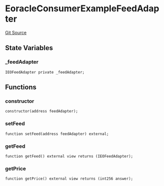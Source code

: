 # EoracleConsumerExampleFeedAdapter

[Git Source](https://github.com/Eoracle/target-contracts/blob/401eb40ea1472e38057aaf0537c1644781be9b1b/src/examples/EoracleConsumerExampleFeedAdapter.sol)

## State Variables

### \_feedAdapter

```solidity
IEOFeedAdapter private _feedAdapter;
```

## Functions

### constructor

```solidity
constructor(address feedAdapter);
```

### setFeed

```solidity
function setFeed(address feedAdapter) external;
```

### getFeed

```solidity
function getFeed() external view returns (IEOFeedAdapter);
```

### getPrice

```solidity
function getPrice() external view returns (int256 answer);
```
